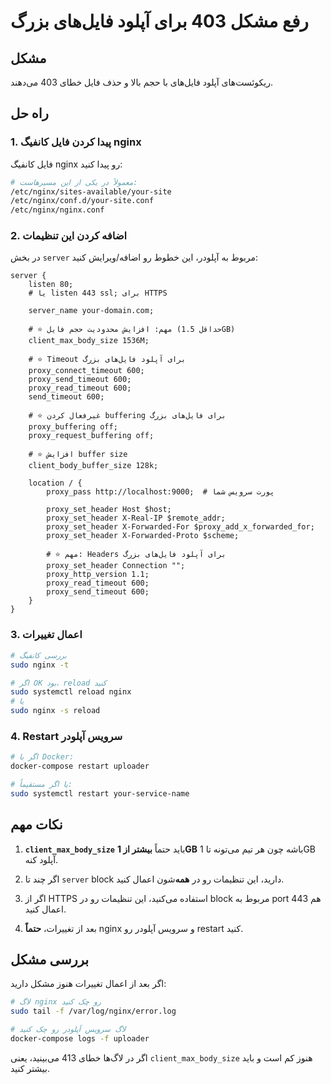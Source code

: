 # رفع مشکل 403 برای آپلود فایل‌های بزرگ

## مشکل
ریکوئست‌های آپلود فایل‌های با حجم بالا و حذف فایل خطای 403 می‌دهند.

## راه حل

### 1. پیدا کردن فایل کانفیگ nginx

فایل کانفیگ nginx رو پیدا کنید:
```bash
# معمولاً در یکی از این مسیرهاست:
/etc/nginx/sites-available/your-site
/etc/nginx/conf.d/your-site.conf
/etc/nginx/nginx.conf
```

### 2. اضافه کردن این تنظیمات

در بخش `server` مربوط به آپلودر، این خطوط رو اضافه/ویرایش کنید:

```nginx
server {
    listen 80;
    # یا listen 443 ssl; برای HTTPS
    
    server_name your-domain.com;
    
    # ⭐ مهم: افزایش محدودیت حجم فایل (حداقل 1.5GB)
    client_max_body_size 1536M;
    
    # ⭐ Timeout برای آپلود فایل‌های بزرگ
    proxy_connect_timeout 600;
    proxy_send_timeout 600;
    proxy_read_timeout 600;
    send_timeout 600;
    
    # ⭐ غیرفعال کردن buffering برای فایل‌های بزرگ
    proxy_buffering off;
    proxy_request_buffering off;
    
    # ⭐ افزایش buffer size
    client_body_buffer_size 128k;
    
    location / {
        proxy_pass http://localhost:9000;  # پورت سرویس شما
        
        proxy_set_header Host $host;
        proxy_set_header X-Real-IP $remote_addr;
        proxy_set_header X-Forwarded-For $proxy_add_x_forwarded_for;
        proxy_set_header X-Forwarded-Proto $scheme;
        
        # ⭐ مهم: Headers برای آپلود فایل‌های بزرگ
        proxy_set_header Connection "";
        proxy_http_version 1.1;
        proxy_read_timeout 600;
        proxy_send_timeout 600;
    }
}
```

### 3. اعمال تغییرات

```bash
# بررسی کانفیگ
sudo nginx -t

# اگر OK بود، reload کنید
sudo systemctl reload nginx
# یا
sudo nginx -s reload
```

### 4. Restart سرویس آپلودر

```bash
# اگر با Docker:
docker-compose restart uploader

# یا اگر مستقیماً:
sudo systemctl restart your-service-name
```

## نکات مهم

1. **`client_max_body_size`** باید حتماً **بیشتر از 1GB** باشه چون هر تیم می‌تونه تا 1GB آپلود کنه.

2. اگر چند تا `server` block دارید، این تنظیمات رو در **همه**‌شون اعمال کنید.

3. اگر از HTTPS استفاده می‌کنید، این تنظیمات رو در block مربوط به port 443 هم اعمال کنید.

4. بعد از تغییرات، **حتماً** nginx و سرویس آپلودر رو restart کنید.

## بررسی مشکل

اگر بعد از اعمال تغییرات هنوز مشکل دارید:

```bash
# لاگ nginx رو چک کنید
sudo tail -f /var/log/nginx/error.log

# لاگ سرویس آپلودر رو چک کنید
docker-compose logs -f uploader
```

اگر در لاگ‌ها خطای 413 می‌بینید، یعنی `client_max_body_size` هنوز کم است و باید بیشتر کنید.

